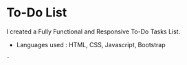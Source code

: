 <h1>To-Do List</h1>

I created a Fully Functional and Responsive To-Do Tasks List.

   - Languages used : HTML, CSS, Javascript, Bootstrap 

    -

